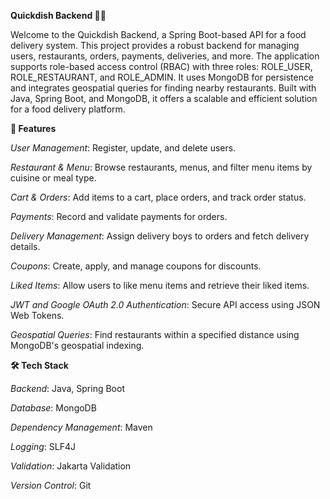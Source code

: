 **Quickdish Backend 🍕🚀**

Welcome to the Quickdish Backend, a Spring Boot-based API for a food delivery system. This project provides a robust backend for managing users, restaurants, orders, payments, deliveries, and more. The application supports role-based access control (RBAC) with three roles: ROLE_USER, ROLE_RESTAURANT, and ROLE_ADMIN. It uses MongoDB for persistence and integrates geospatial queries for finding nearby restaurants. Built with Java, Spring Boot, and MongoDB, it offers a scalable and efficient solution for a food delivery platform. 

**🌟 Features**

*User Management*: Register, update, and delete users.

*Restaurant & Menu*: Browse restaurants, menus, and filter menu items by cuisine or meal type.

*Cart & Orders*: Add items to a cart, place orders, and track order status.

*Payments*: Record and validate payments for orders.

*Delivery Management*: Assign delivery boys to orders and fetch delivery details.

*Coupons*: Create, apply, and manage coupons for discounts.

*Liked Items*: Allow users to like menu items and retrieve their liked items.

*JWT and Google OAuth 2.0 Authentication*: Secure API access using JSON Web Tokens.

*Geospatial Queries*: Find restaurants within a specified distance using MongoDB's geospatial indexing.

**🛠️ Tech Stack**

*Backend*: Java, Spring Boot

*Database*: MongoDB

*Dependency Management*: Maven

*Logging*: SLF4J

*Validation*: Jakarta Validation

*Version Control*: Git




